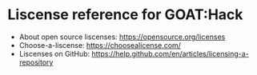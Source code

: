 # Liscense reference for GOAT:Hack
* About open source liscenses: https://opensource.org/licenses
* Choose-a-liscense: https://choosealicense.com/
* Liscenses on GitHub: https://help.github.com/en/articles/licensing-a-repository
